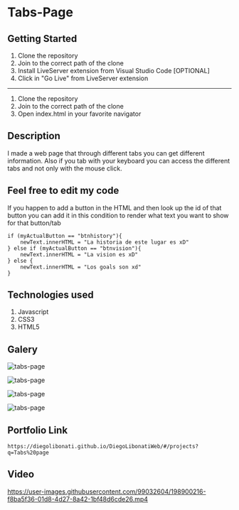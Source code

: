 # Tabs-Page

## Getting Started

1. Clone the repository
2. Join to the correct path of the clone
3. Install LiveServer extension from Visual Studio Code [OPTIONAL]
4. Click in "Go Live" from LiveServer extension

---

1. Clone the repository
2. Join to the correct path of the clone
3. Open index.html in your favorite navigator

## Description

I made a web page that through different tabs you can get different information. Also if you tab with your keyboard you can access the different tabs and not only with the mouse click.

## Feel free to edit my code

If you happen to add a button in the HTML and then look up the id of that button you can add it in this condition to render what text you want to show for that button/tab

```
if (myActualButton == "btnhistory"){
    newText.innerHTML = "La historia de este lugar es xD"
} else if (myActualButton == "btnvision"){
    newText.innerHTML = "La vision es xD"
} else {
    newText.innerHTML = "Los goals son xd"
}
```

## Technologies used

1. Javascript
2. CSS3
3. HTML5

## Galery

![tabs-page](https://raw.githubusercontent.com/DiegoLibonati/DiegoLibonatiWeb/main/data/projects/Javascript/Imagenes/tabs-0.jpg)

![tabs-page](https://raw.githubusercontent.com/DiegoLibonati/DiegoLibonatiWeb/main/data/projects/Javascript/Imagenes/tabs-1.jpg)

![tabs-page](https://raw.githubusercontent.com/DiegoLibonati/DiegoLibonatiWeb/main/data/projects/Javascript/Imagenes/tabs-2.jpg)

![tabs-page](https://raw.githubusercontent.com/DiegoLibonati/DiegoLibonatiWeb/main/data/projects/Javascript/Imagenes/tabs-3.jpg)

## Portfolio Link

`https://diegolibonati.github.io/DiegoLibonatiWeb/#/projects?q=Tabs%20page`

## Video


https://user-images.githubusercontent.com/99032604/198900216-f8ba5f36-01d8-4d27-8a42-1bf48d6cde26.mp4

